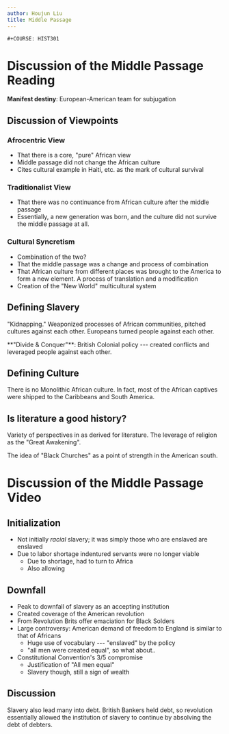 ```yaml
---
author: Houjun Liu
title: Middle Passage
---
```


```{=org}
#+COURSE: HIST301
```
# Discussion of the Middle Passage Reading

****Manifest destiny****: European-American team for subjugation

## Discussion of Viewpoints

### Afrocentric View

-   That there is a core, \"pure\" African view
-   Middle passage did not change the African culture
-   Cites cultural example in Haiti, etc. as the mark of cultural
    survival

### Traditionalist View

-   That there was no continuance from African culture after the middle
    passage
-   Essentially, a new generation was born, and the culture did not
    survive the middle passage at all.

### Cultural Syncretism

-   Combination of the two?
-   That the middle passage was a change and process of combination
-   That African culture from different places was brought to the
    America to form a new element. A process of translation and a
    modification
-   Creation of the \"New World\" multicultural system

## Defining Slavery

\"Kidnapping.\" Weaponized processes of African communities, pitched
cultures against each other. Europeans turned people against each other.

\*\*\"Divide & Conquer\"\*\*: British Colonial policy --- created
conflicts and leveraged people against each other.

## Defining Culture

There is no Monolithic African culture. In fact, most of the African
captives were shipped to the Caribbeans and South America.

## Is literature a good history?

Variety of perspectives in as derived for literature. The leverage of
religion as the \"Great Awakening\".

The idea of \"Black Churches\" as a point of strength in the American
south.

# Discussion of the Middle Passage Video

## Initialization

-   Not initially *racial* slavery; it was simply those who are enslaved
    are enslaved
-   Due to labor shortage indentured servants were no longer viable
    -   Due to shortage, had to turn to Africa
    -   Also allowing

## Downfall

-   Peak to downfall of slavery as an accepting institution
-   Created coverage of the American revolution
-   From Revolution Brits offer emaciation for Black Solders
-   Large controversy: American demand of freedom to England is similar
    to that of Africans
    -   Huge use of vocabulary --- \"enslaved\" by the policy
    -   \"all men were created equal\", so what about..
-   Constitutional Convention\'s 3/5 compromise
    -   Justification of \"All men equal\"
    -   Slavery though, still a sign of wealth

## Discussion

Slavery also lead many into debt. British Bankers held debt, so
revolution essentially allowed the institution of slavery to continue by
absolving the debt of debters.
